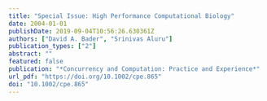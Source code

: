 ```yaml
---
title: "Special Issue: High Performance Computational Biology"
date: 2004-01-01
publishDate: 2019-09-04T10:56:26.630361Z
authors: ["David A. Bader", "Srinivas Aluru"]
publication_types: ["2"]
abstract: ""
featured: false
publication: "*Concurrency and Computation: Practice and Experience*"
url_pdf: "https://doi.org/10.1002/cpe.865"
doi: "10.1002/cpe.865"
---
```


